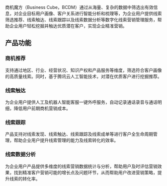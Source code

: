 商机魔方（Business Cube，BCDM）通过从海量、复杂的数据中筛选出有效信息，对企业目标用户画像、客户关系进行智能分析和梳理等，为企业用户提供线索筛选推荐、线索触达、线索跟踪以及线索数据分析等数字化线索营销管理服务，帮助企业用户轻松挖掘并触达优质潜在客户，实现企业精准营销。

## 产品功能
### 商机推荐
支持通过地区、行业、经营状况、知识产权和产品服务等维度，筛选符合客户画像的高质量线索。同时，基于腾讯云人工智能技术，对潜在优质客户进行挖掘推荐。

### 线索触达
为企业用户提供人工及机器人智能客服一键外呼服务，自动记录通话录音与通话明细，降低用户前期商机营销成本。

### 线索跟踪
产品支持对线索发现、线索触达、线索跟踪及线索成单等进行客户全生命周期管理，帮助企业用户提升线索管理的能力及线索转化的效率。

### 线索数据分析
为企业用户产品提供多维度的线索营销数据统计与分析，帮助用户及时评估营销效果，找到精准客户营销可能的增长点及问题环节，从而帮助用户改进营销策略，提升线索的转化率。
